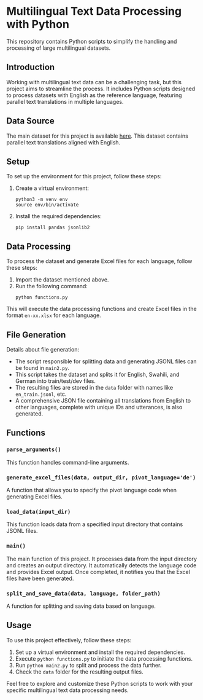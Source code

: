 
# Multilingual Text Data Processing with Python

This repository contains Python scripts to simplify the handling and processing of large multilingual datasets.

## Introduction

Working with multilingual text data can be a challenging task, but this project aims to streamline the process. It includes Python scripts designed to process datasets with English as the reference language, featuring parallel text translations in multiple languages.

## Data Source

The main dataset for this project is available [here](https://drive.google.com/file/d/1I1b5YflUxIMIvqis0a7dCgLGzrkYXrLi/view?usp=drive_link). This dataset contains parallel text translations aligned with English.

## Setup

To set up the environment for this project, follow these steps:

1. Create a virtual environment:
   ```
   python3 -m venv env
   source env/bin/activate
   ```

2. Install the required dependencies:
   ```
   pip install pandas jsonlib2
   ```

## Data Processing

To process the dataset and generate Excel files for each language, follow these steps:

1. Import the dataset mentioned above.
2. Run the following command:
   ```
   python functions.py
   ```

This will execute the data processing functions and create Excel files in the format `en-xx.xlsx` for each language.

## File Generation

Details about file generation:

- The script responsible for splitting data and generating JSONL files can be found in `main2.py`.
- This script takes the dataset and splits it for English, Swahili, and German into train/test/dev files.
- The resulting files are stored in the `data` folder with names like `en_train.jsonl`, etc.
- A comprehensive JSON file containing all translations from English to other languages, complete with unique IDs and utterances, is also generated.

## Functions

### `parse_arguments()`

This function handles command-line arguments.

### `generate_excel_files(data, output_dir, pivot_language='de')`

A function that allows you to specify the pivot language code when generating Excel files.

### `load_data(input_dir)`

This function loads data from a specified input directory that contains JSONL files.

### `main()`

The main function of this project. It processes data from the input directory and creates an output directory. It automatically detects the language code and provides Excel output. Once completed, it notifies you that the Excel files have been generated.

### `split_and_save_data(data, language, folder_path)`

A function for splitting and saving data based on language.

## Usage

To use this project effectively, follow these steps:

1. Set up a virtual environment and install the required dependencies.
2. Execute `python functions.py` to initiate the data processing functions.
3. Run `python main2.py` to split and process the data further.
4. Check the `data` folder for the resulting output files.

Feel free to explore and customize these Python scripts to work with your specific multilingual text data processing needs.
```
